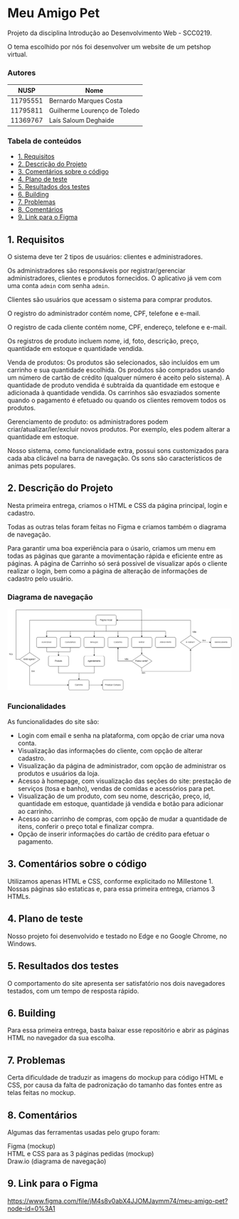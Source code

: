 # Meu Amigo Pet

Projeto da disciplina Introdução ao Desenvolvimento Web - SCC0219.

O tema escolhido por nós foi desenvolver um website de um petshop virtual.

### Autores

| NUSP     | Nome                          |
|----------|-------------------------------|
| 11795551 |	Bernardo Marques Costa       |
| 11795811 |  Guilherme Lourenço de Toledo |
| 11369767 |  Laís Saloum Deghaide         |

### Tabela de conteúdos 

- [1. Requisitos](#1-requisitos)
- [2. Descrição do Projeto](#2-descrição-do-projeto)
- [3. Comentários sobre o código](#3-comentários-sobre-o-código)
- [4. Plano de teste](#4-plano-de-teste)
- [5. Resultados dos testes](#5-resultados-dos-testes)
- [6. Building](#6-building)
- [7. Problemas](#7-problemas)
- [8. Comentários](#8-comentários)
- [9. Link para o Figma](#9-link-para-o-figma)

## 1. Requisitos
O sistema deve ter 2 tipos de usuários: clientes e administradores.

Os administradores são responsáveis por registrar/gerenciar administradores, clientes e produtos fornecidos. O aplicativo já vem com uma conta `admin` com senha `admin`.

Clientes são usuários que acessam o sistema para comprar produtos.

O registro do administrador contém nome, CPF, telefone e e-mail.

O registro de cada cliente contém nome, CPF, endereço, telefone e e-mail.

Os registros de produto incluem nome, id, foto, descrição, preço, quantidade em estoque e quantidade vendida.

Venda de produtos: Os produtos são selecionados, são incluídos em um carrinho e sua quantidade escolhida. Os produtos são comprados usando um número de cartão de crédito (qualquer número é aceito pelo sistema). A quantidade de produto vendida é subtraída da quantidade em estoque e adicionada à quantidade vendida. Os carrinhos são esvaziados somente quando o pagamento é efetuado ou quando os clientes removem todos os produtos.

Gerenciamento de produto: os administradores podem criar/atualizar/ler/excluir novos produtos. Por exemplo, eles podem alterar a quantidade em estoque.

Nosso sistema, como funcionalidade extra, possui sons customizados para cada aba clicável na barra de navegação. Os sons são característicos de animas pets populares.

## 2. Descrição do Projeto
Nesta primeira entrega, criamos o HTML e CSS da página principal, login e cadastro.

Todas as outras telas foram feitas no Figma e criamos também o diagrama de navegação. 

Para garantir uma boa experiência para o úsario, criamos um menu em todas as páginas que garante a movimentação rápida e eficiente entre as páginas.
A página de Carrinho só será possivel de visualizar após o cliente realizar o login, bem como a página de alteração de informações de cadastro pelo usuário.

### Diagrama de navegação
<img src="https://github.com/guitld/online-store-system/blob/main/assets/img/diagrama_navegacao.png" width=900px>

### Funcionalidades
As funcionalidades do site são:

- Login com email e senha na plataforma, com opção de criar uma nova conta.
- Visualização das informações do cliente, com opção de alterar cadastro.
- Visualização da página de administrador, com opção de administrar os produtos e usuários da loja.
- Acesso à homepage, com visualização das seções do site: prestação de serviços (tosa e banho), vendas de comidas e acessórios para pet.
- Visualização de um produto, com seu nome, descrição, preço, id, quantidade em estoque, quantidade já vendida e botão para adicionar ao carrinho.
- Acesso ao carrinho de compras, com opção de mudar a quantidade de itens, conferir o preço total e finalizar compra.
- Opção de inserir informações do cartão de crédito para efetuar o pagamento.


## 3. Comentários sobre o código
Utilizamos apenas HTML e CSS, conforme explicitado no Millestone 1. Nossas páginas são estaticas e, para essa primeira entrega, criamos 3 HTMLs.


## 4. Plano de teste
Nosso projeto foi desenvolvido e testado no Edge e no Google Chrome, no Windows.

## 5. Resultados dos testes
O comportamento do site apresenta ser satisfatório nos dois navegadores testados, com um tempo de resposta rápido. 

## 6. Building
Para essa primeira entrega, basta baixar esse repositório e abrir as páginas HTML no navegador da sua escolha.

## 7. Problemas
Certa dificuldade de traduzir as imagens do mockup para código HTML e CSS, por causa da falta de padronização do tamanho das fontes entre as telas feitas no mockup.

## 8. Comentários
Algumas das ferramentas usadas pelo grupo foram:

Figma (mockup) <br>
HTML e CSS para as 3 páginas pedidas (mockup) <br>
Draw.io (diagrama de navegação)

## 9. Link para o Figma
https://www.figma.com/file/jM4s8v0abX4JJOMJaymm74/meu-amigo-pet?node-id=0%3A1
